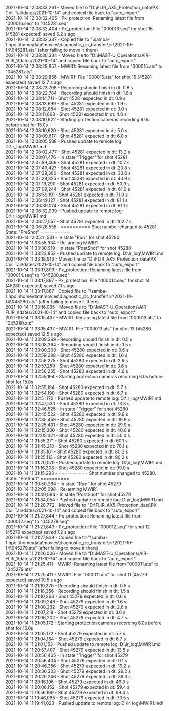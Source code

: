 2021-10-14 12:08:33,261 - Moved file to "D:\FLIR_AX5_Protection_data\PX Coil Tail\dates\2021-10-14" and copied file back to "auto_export"\
2021-10-14 12:08:32,405 - Px_protection: Renaming latest file from "000016.seq" to "045281.seq"\
2021-10-14 12:08:32,404 - Px_protection: File "000016.seq" for shot 16 (45281 expected) saved 6.2 s ago\
2021-10-14 12:08:32,387 - Copied file to "\\samba-1.hpc.l\home\data\movies\diagnostic_pc_transfer\rir\2021-10-14\045281.ats" (after failing to move it there)\
2021-10-14 12:08:30,334 - Moved file to "D:\MAST-U_Operations\AIR-FLIR_1\dates\2021-10-14" and copied file back to "auto_export"\
2021-10-14 12:08:29,857 - MWIR1: Renaming latest file from "000015.ats" to "045281.ats"\
2021-10-14 12:08:29,856 - MWIR1: File "000015.ats" for shot 15 (45281 expected) saved 12.7 s ago\
2021-10-14 12:08:23,798 - Recording should finish in dt: 0.8 s\
2021-10-14 12:08:22,784 - Recording should finish in dt: 1.8 s\
2021-10-14 12:08:14,711 - Shot 45281 expected in dt: 0.9 s\
2021-10-14 12:08:13,699 - Shot 45281 expected in dt: 1.9 s\
2021-10-14 12:08:12,684 - Shot 45281 expected in dt: 3.0 s\
2021-10-14 12:08:11,668 - Shot 45281 expected in dt: 4.0 s\
2021-10-14 12:08:10,622 - Starting protection cameras recording 6.0s before shot for 15.0s\
2021-10-14 12:08:10,620 - Shot 45281 expected in dt: 5.0 s\
2021-10-14 12:08:09,617 - Shot 45281 expected in dt: 6.0 s\
2021-10-14 12:08:05,588 - Pushed update to remote log: D:\ir_log\MWIR1.md\
2021-10-14 12:08:02,477 - Shot 45281 expected in dt: 13.2 s\
2021-10-14 12:08:01,476 - In state "Trigger" for shot 45281\
2021-10-14 12:07:59,469 - Shot 45281 expected in dt: 10.7 s\
2021-10-14 12:07:49,427 - Shot 45281 expected in dt: 20.8 s\
2021-10-14 12:07:39,380 - Shot 45281 expected in dt: 30.8 s\
2021-10-14 12:07:29,325 - Shot 45281 expected in dt: 40.9 s\
2021-10-14 12:07:19,290 - Shot 45281 expected in dt: 50.9 s\
2021-10-14 12:07:09,244 - Shot 45281 expected in dt: 61.0 s\
2021-10-14 12:06:59,191 - Shot 45281 expected in dt: 71.0 s\
2021-10-14 12:06:49,127 - Shot 45281 expected in dt: 81.1 s\
2021-10-14 12:06:39,074 - Shot 45281 expected in dt: 91.1 s\
2021-10-14 12:06:32,039 - Pushed update to remote log: D:\ir_log\MWIR1.md\
2021-10-14 12:06:27,557 - Shot 45281 expected in dt: 102.7 s\
2021-10-14 12:06:26,555 - ========== Shot number changed to 45281. State: "PreShot" ==========\
2021-10-14 12:05:11,541 - In state "Run" for shot 45280\
2021-10-14 11:33:55,934 - Re-arming MWIR1\
2021-10-14 11:33:30,919 - In state "PostShot" for shot 45280\
2021-10-14 11:33:23,852 - Pushed update to remote log: D:\ir_log\MWIR1.md\
2021-10-14 11:33:18,913 - Moved file to "D:\FLIR_AX5_Protection_data\PX Coil Tail\dates\2021-10-14" and copied file back to "auto_export"\
2021-10-14 11:33:17,899 - Px_protection: Renaming latest file from "000014.seq" to "045280.seq"\
2021-10-14 11:33:17,897 - Px_protection: File "000014.seq" for shot 14 (45280 expected) saved 7.1 s ago\
2021-10-14 11:33:17,887 - Copied file to "\\samba-1.hpc.l\home\data\movies\diagnostic_pc_transfer\rir\2021-10-14\045280.ats" (after failing to move it there)\
2021-10-14 11:33:16,085 - Moved file to "D:\MAST-U_Operations\AIR-FLIR_1\dates\2021-10-14" and copied file back to "auto_export"\
2021-10-14 11:33:15,437 - MWIR1: Renaming latest file from "000013.ats" to "045280.ats"\
2021-10-14 11:33:15,437 - MWIR1: File "000013.ats" for shot 13 (45280 expected) saved 12.5 s ago\
2021-10-14 11:33:09,369 - Recording should finish in dt: 0.5 s\
2021-10-14 11:33:08,364 - Recording should finish in dt: 1.5 s\
2021-10-14 11:33:00,300 - Shot 45280 expected in dt: 0.6 s\
2021-10-14 11:32:59,288 - Shot 45280 expected in dt: 1.6 s\
2021-10-14 11:32:58,275 - Shot 45280 expected in dt: 2.6 s\
2021-10-14 11:32:57,259 - Shot 45280 expected in dt: 3.6 s\
2021-10-14 11:32:56,255 - Shot 45280 expected in dt: 4.6 s\
2021-10-14 11:32:55,194 - Starting protection cameras recording 6.0s before shot for 15.0s\
2021-10-14 11:32:55,194 - Shot 45280 expected in dt: 5.7 s\
2021-10-14 11:32:54,190 - Shot 45280 expected in dt: 6.7 s\
2021-10-14 11:32:51,172 - Pushed update to remote log: D:\ir_log\MWIR1.md\
2021-10-14 11:32:47,530 - Shot 45280 expected in dt: 13.3 s\
2021-10-14 11:32:46,525 - In state "Trigger" for shot 45280\
2021-10-14 11:32:45,522 - Shot 45280 expected in dt: 9.8 s\
2021-10-14 11:32:35,459 - Shot 45280 expected in dt: 19.9 s\
2021-10-14 11:32:25,431 - Shot 45280 expected in dt: 29.9 s\
2021-10-14 11:32:15,380 - Shot 45280 expected in dt: 40.0 s\
2021-10-14 11:32:05,321 - Shot 45280 expected in dt: 50.0 s\
2021-10-14 11:31:55,271 - Shot 45280 expected in dt: 60.1 s\
2021-10-14 11:31:45,210 - Shot 45280 expected in dt: 70.1 s\
2021-10-14 11:31:35,161 - Shot 45280 expected in dt: 80.2 s\
2021-10-14 11:31:25,113 - Shot 45280 expected in dt: 90.2 s\
2021-10-14 11:31:20,079 - Pushed update to remote log: D:\ir_log\MWIR1.md\
2021-10-14 11:31:16,308 - Shot 45280 expected in dt: 99.0 s\
2021-10-14 11:31:15,293 - ========== Shot number changed to 45280. State: "PreShot" ==========\
2021-10-14 11:30:50,284 - In state "Run" for shot 45279\
2021-10-14 11:22:05,098 - Re-arming MWIR1\
2021-10-14 11:21:40,084 - In state "PostShot" for shot 45279\
2021-10-14 11:21:34,054 - Pushed update to remote log: D:\ir_log\MWIR1.md\
2021-10-14 11:21:28,772 - Moved file to "D:\FLIR_AX5_Protection_data\PX Coil Tail\dates\2021-10-14" and copied file back to "auto_export"\
2021-10-14 11:21:27,844 - Px_protection: Renaming latest file from "000012.seq" to "045279.seq"\
2021-10-14 11:21:27,843 - Px_protection: File "000012.seq" for shot 12 (45279 expected) saved 7.2 s ago\
2021-10-14 11:21:27,839 - Copied file to "\\samba-1.hpc.l\home\data\movies\diagnostic_pc_transfer\rir\2021-10-14\045279.ats" (after failing to move it there)\
2021-10-14 11:21:26,006 - Moved file to "D:\MAST-U_Operations\AIR-FLIR_1\dates\2021-10-14" and copied file back to "auto_export"\
2021-10-14 11:21:25,411 - MWIR1: Renaming latest file from "000011.ats" to "045279.ats"\
2021-10-14 11:21:25,411 - MWIR1: File "000011.ats" for shot 11 (45279 expected) saved 10.5 s ago\
2021-10-14 11:21:19,370 - Recording should finish in dt: 0.5 s\
2021-10-14 11:21:18,356 - Recording should finish in dt: 1.5 s\
2021-10-14 11:21:10,263 - Shot 45279 expected in dt: 0.6 s\
2021-10-14 11:21:09,248 - Shot 45279 expected in dt: 1.6 s\
2021-10-14 11:21:08,232 - Shot 45279 expected in dt: 2.6 s\
2021-10-14 11:21:07,218 - Shot 45279 expected in dt: 3.6 s\
2021-10-14 11:21:06,202 - Shot 45279 expected in dt: 4.7 s\
2021-10-14 11:21:05,172 - Starting protection cameras recording 6.0s before shot for 15.0s\
2021-10-14 11:21:05,172 - Shot 45279 expected in dt: 5.7 s\
2021-10-14 11:21:04,164 - Shot 45279 expected in dt: 6.7 s\
2021-10-14 11:21:01,153 - Pushed update to remote log: D:\ir_log\MWIR1.md\
2021-10-14 11:20:57,407 - Shot 45279 expected in dt: 13.5 s\
2021-10-14 11:20:56,405 - In state "Trigger" for shot 45279\
2021-10-14 11:20:56,404 - Shot 45279 expected in dt: 9.1 s\
2021-10-14 11:20:46,356 - Shot 45279 expected in dt: 19.2 s\
2021-10-14 11:20:36,303 - Shot 45279 expected in dt: 29.2 s\
2021-10-14 11:20:26,246 - Shot 45279 expected in dt: 39.3 s\
2021-10-14 11:20:16,196 - Shot 45279 expected in dt: 49.3 s\
2021-10-14 11:20:06,152 - Shot 45279 expected in dt: 59.4 s\
2021-10-14 11:19:56,109 - Shot 45279 expected in dt: 69.4 s\
2021-10-14 11:19:46,065 - Shot 45279 expected in dt: 79.5 s\
2021-10-14 11:19:41,023 - Pushed update to remote log: D:\ir_log\MWIR1.md\

